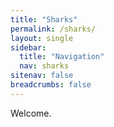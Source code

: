 ```yaml
---
title: "Sharks"
permalink: /sharks/
layout: single
sidebar:
  title: "Navigation"
  nav: sharks
sitenav: false
breadcrumbs: false
---
```


Welcome.

